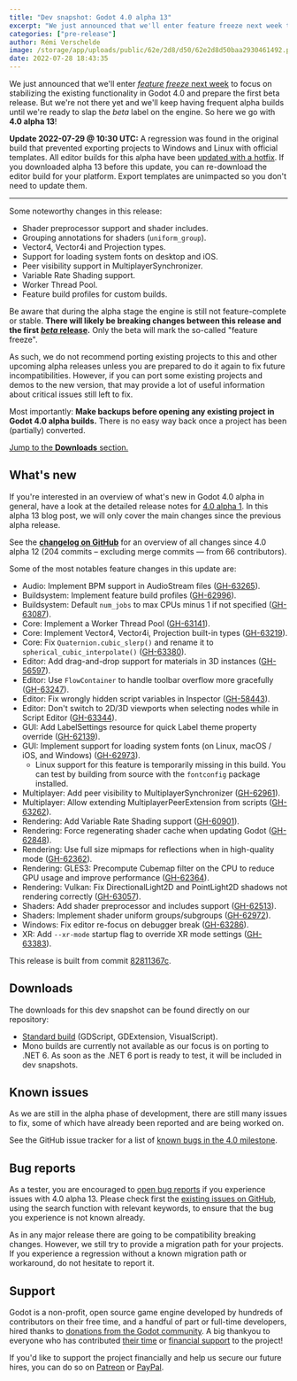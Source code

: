 ```yaml
---
title: "Dev snapshot: Godot 4.0 alpha 13"
excerpt: "We just announced that we'll enter feature freeze next week to focus on stabilizing the existing functionality in Godot 4.0 and prepare the first beta release. But until then we'll keep having alpha releases to test new features and fixes, so here goes 4.0 alpha 13!"
categories: ["pre-release"]
author: Rémi Verschelde
image: /storage/app/uploads/public/62e/2d8/d50/62e2d8d50baa2930461492.png
date: 2022-07-28 18:43:35
---
```


We just announced that we'll enter [*feature freeze* next week](https://godotengine.org/article/godot-4-0-development-enters-feature-freeze) to focus on stabilizing the existing functionality in Godot 4.0 and prepare the first beta release. But we're not there yet and we'll keep having frequent alpha builds until we're ready to slap the *beta* label on the engine. So here we go with **4.0 alpha 13**!

**Update 2022-07-29 @ 10:30 UTC:** A regression was found in the original build that prevented exporting projects to Windows and Linux with official templates. All editor builds for this alpha have been [updated with a hotfix](https://github.com/godotengine/godot/pull/63614). If you downloaded alpha 13 before this update, you can re-download the editor build for your platform. Export templates are unimpacted so you don't need to update them.

---

Some noteworthy changes in this release:

- Shader preprocessor support and shader includes.
- Grouping annotations for shaders (`uniform_group`).
- Vector4, Vector4i and Projection types.
- Support for loading system fonts on desktop and iOS.
- Peer visibility support in MultiplayerSynchronizer.
- Variable Rate Shading support.
- Worker Thread Pool.
- Feature build profiles for custom builds.

Be aware that during the alpha stage the engine is still not feature-complete or stable. **There will likely be breaking changes between this release and the first [*beta* release](https://en.wikipedia.org/wiki/Software_release_life_cycle#Beta).** Only the beta will mark the so-called "feature freeze".

As such, we do not recommend porting existing projects to this and other upcoming alpha releases unless you are prepared to do it again to fix future incompatibilities. However, if you can port some existing projects and demos to the new version, that may provide a lot of useful information about critical issues still left to fix.

Most importantly: **Make backups before opening any existing project in Godot 4.0 alpha builds.** There is no easy way back once a project has been (partially) converted.

[Jump to the **Downloads** section.](#downloads)

## What's new

If you're interested in an overview of what's new in Godot 4.0 alpha in general, have a look at the detailed release notes for [4.0 alpha 1](/article/dev-snapshot-godot-4-0-alpha-1). In this alpha 13 blog post, we will only cover the main changes since the previous alpha release.

See the [**changelog on GitHub**](https://github.com/godotengine/godot/compare/2c11e6d9efc42370a8d7537eaff8b1ea78a283e5...82811367cb36d3124d4e8c0a9c4c7f82dc64f9e4) for an overview of all changes since 4.0 alpha 12 (204 commits – excluding merge commits ― from 66 contributors).

Some of the most notables feature changes in this update are:

- Audio: Implement BPM support in AudioStream files ([GH-63265](https://github.com/godotengine/godot/pull/63265)).
- Buildsystem: Implement feature build profiles ([GH-62996](https://github.com/godotengine/godot/pull/62996)).
- Buildsystem: Default `num_jobs` to max CPUs minus 1 if not specified ([GH-63087](https://github.com/godotengine/godot/pull/63087)).
- Core: Implement a Worker Thread Pool ([GH-63141](https://github.com/godotengine/godot/pull/63141)).
- Core: Implement Vector4, Vector4i, Projection built-in types ([GH-63219](https://github.com/godotengine/godot/pull/63219)).
- Core: Fix `Quaternion.cubic_slerp()` and rename it to `spherical_cubic_interpolate()` ([GH-63380](https://github.com/godotengine/godot/pull/63380)).
- Editor: Add drag-and-drop support for materials in 3D instances ([GH-56597](https://github.com/godotengine/godot/pull/56597)).
- Editor: Use `FlowContainer` to handle toolbar overflow more gracefully ([GH-63247](https://github.com/godotengine/godot/pull/63247)).
- Editor: Fix wrongly hidden script variables in Inspector ([GH-58443](https://github.com/godotengine/godot/pull/58443)).
- Editor: Don't switch to 2D/3D viewports when selecting nodes while in Script Editor ([GH-63344](https://github.com/godotengine/godot/pull/63344)).
- GUI: Add LabelSettings resource for quick Label theme property override ([GH-62139](https://github.com/godotengine/godot/pull/62139)).
- GUI: Implement support for loading system fonts (on Linux, macOS / iOS, and Windows) ([GH-62973](https://github.com/godotengine/godot/pull/62973)).
  * Linux support for this feature is temporarily missing in this build. You can test by building from source with the `fontconfig` package installed.
- Multiplayer: Add peer visibility to MultiplayerSynchronizer ([GH-62961](https://github.com/godotengine/godot/pull/62961)).
- Multiplayer: Allow extending MultiplayerPeerExtension from scripts ([GH-63262](https://github.com/godotengine/godot/pull/63262)).
- Rendering: Add Variable Rate Shading support ([GH-60901](https://github.com/godotengine/godot/pull/60901)).
- Rendering: Force regenerating shader cache when updating Godot ([GH-62848](https://github.com/godotengine/godot/pull/62848)).
- Rendering: Use full size mipmaps for reflections when in high-quality mode ([GH-62362](https://github.com/godotengine/godot/pull/62362)).
- Rendering: GLES3: Precompute Cubemap filter on the CPU to reduce GPU usage and improve performance ([GH-62364](https://github.com/godotengine/godot/pull/62364)).
- Rendering: Vulkan: Fix DirectionalLight2D and PointLight2D shadows not rendering correctly ([GH-63057](https://github.com/godotengine/godot/pull/63057)).
- Shaders: Add shader preprocessor and includes support ([GH-62513](https://github.com/godotengine/godot/pull/62513)).
- Shaders: Implement shader uniform groups/subgroups ([GH-62972](https://github.com/godotengine/godot/pull/62972)).
- Windows: Fix editor re-focus on debugger break ([GH-63286](https://github.com/godotengine/godot/pull/63286)).
- XR: Add `--xr-mode` startup flag to override XR mode settings ([GH-63383](https://github.com/godotengine/godot/pull/63383)).

This release is built from commit [82811367c](https://github.com/godotengine/godot/commit/82811367cb36d3124d4e8c0a9c4c7f82dc64f9e4).

<a id="downloads"></a>
## Downloads

The downloads for this dev snapshot can be found directly on our repository:

* [Standard build](https://downloads.tuxfamily.org/godotengine/4.0/alpha13/) (GDScript, GDExtension, VisualScript).
* Mono builds are currently not available as our focus is on porting to .NET 6. As soon as the .NET 6 port is ready to test, it will be included in dev snapshots.

## Known issues

As we are still in the alpha phase of development, there are still many issues to fix, some of which have already been reported and are being worked on.

See the GitHub issue tracker for a list of [known bugs in the 4.0 milestone](https://github.com/godotengine/godot/issues?q=is%3Aissue+is%3Aopen+milestone%3A4.0+label%3Abug+).

## Bug reports

As a tester, you are encouraged to [open bug reports](https://github.com/godotengine/godot/issues) if you experience issues with 4.0 alpha 13. Please check first the [existing issues on GitHub](https://github.com/godotengine/godot/issues), using the search function with relevant keywords, to ensure that the bug you experience is not known already.

As in any major release there are going to be compatibility breaking changes. However, we still try to provide a migration path for your projects. If you experience a regression without a known migration path or workaround, do not hesitate to report it.

## Support

Godot is a non-profit, open source game engine developed by hundreds of contributors on their free time, and a handful of part or full-time developers, hired thanks to [donations from the Godot community](https://godotengine.org/donate). A big thankyou to everyone who has contributed [their time](https://github.com/godotengine/godot/blob/master/AUTHORS.md) or [financial support](https://github.com/godotengine/godot/blob/master/DONORS.md) to the project!

If you'd like to support the project financially and help us secure our future hires, you can do so on [Patreon](https://www.patreon.com/godotengine) or [PayPal](https://godotengine.org/donate).
